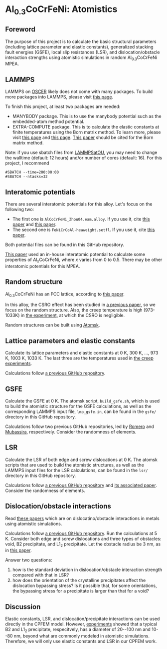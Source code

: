 # Al<sub>0.3</sub>CoCrFeNi: Atomistics

## Foreword

The purpose of this project is to calculate the basic structural parameters (including lattice parameter and elastic constants), generalized stacking fault energies (GSFE), local slip resistances (LSR), and dislocation/obstacle interaction strengths using atomistic simulations in random Al<sub>0.3</sub>CoCrFeNi MPEA.

## LAMMPS

LAMMPS on [OSCER](http://www.ou.edu/oscer.html) likely does not come with many packages. To build more packages into LAMMPS, please visit [this page](https://docs.lammps.org/Build_package.html).

To finish this project, at least two packages are needed:

- MANYBODY package. This is to use the manybody potential such as the embedded-atom method potential.
- EXTRA-COMPUTE package. This is to calculate the elastic constants at finite temperatures using the Born matrix method. To learn more, please visit [this page](https://docs.lammps.org/Howto_elastic.html
) and [this page](https://docs.lammps.org/compute_born_matrix.html). [This paper](https://doi.org/10.1063/1.447221) should be cited for the Born matrix method.

Note: if you use sbatch files from [LAMMPSatOU](https://github.com/ANSHURAJ11/LAMMPSatOU), you may need to change the walltime (default: 12 hours) and/or number of cores (default: 16). For this project, I recommend

	#SBATCH --time=200:00:00
	#SBATCH --ntasks=32

## Interatomic potentials

There are several interatomic potentials for this alloy. Let's focus on the following two:

- The first one is `AlCoCrFeNi_Zhou04.eam.alloy`. If you use it, cite [this paper](http://dx.doi.org/10.1016/S1359-6454(01)00287-7) and [this paper](http://dx.doi.org/10.1103/PhysRevB.77.214108).
- The second one is `FeNiCrCoAl-heaweight.setfl`. If you use it, cite [this paper](https://doi.org/10.1557/jmr.2020.294).

Both potential files can be found in this GitHub repository.

[This paper](https://doi.org/10.1016/j.msea.2021.141253) used an in-house interatomic potential to calculate some properties of Al<sub>_x_</sub>CoCrFeNi, where _x_ varies from 0 to 0.5. There may be other interatomic potentials for this MPEA.

## Random structure

Al<sub>0.3</sub>CoCrFeNi has an FCC lattice, according to [this paper](https://doi.org/10.1016/j.actamat.2022.118600). 

In this alloy, the CSRO effect has been studied in [a previous paper](https://doi.org/10.1016/j.matdes.2022.111214), so we focus on the random structure. Also, the creep temperature is high (973-1033K) in [the experiment](https://doi.org/10.1016/j.actamat.2022.118600), at which the CSRO is negligible.

Random structures can be built using [Atomsk](https://atomsk.univ-lille.fr).

## Lattice parameters and elastic constants

Calculate its lattice parameters and elastic constants at 0 K, 300 K, ..., 973 K, 1003 K, 1033 K. The last three are the temperatures used in [the creep experiments](https://doi.org/10.1016/j.actamat.2022.118600).

Calculations follow [a previous GitHub repository](https://github.com/shuozhixu/Modelling_2024).

## GSFE

Calculate the GSFE at 0 K. The atomsk script, `build_gsfe.sh`, which is used to build the atomistic structure for the GSFE calculations, as well as the corresponding LAMMPS input file, `lmp_gsfe.in`, can be found in the `gsfe/` directory in this GitHub repository.

Calculations follow two previous GitHub repositories, led by [Romero](https://github.com/shuozhixu/FLAM2020-GSFE) and [Mubassira](https://github.com/shuozhixu/Modelling_2024), respectively. Consider the randomness of elements.

## LSR

Calculate the LSR of both edge and screw dislocations at 0 K. The atomsk scripts that are used to build the atomistic structures, as well as the LAMMPS input files for the LSR calculations, can be found in the `lsr/` directory in this GitHub repository.

Calculations follow [a previous GitHub repository](https://github.com/shuozhixu/FLAM2020-LSR) and [its associated paper](http://dx.doi.org/10.1016/j.ijplas.2021.103157). Consider the randomness of elements.

## Dislocation/obstacle interactions

Read [these papers](https://drive.google.com/drive/folders/1Pfg0ZztTd7QkhRMLABwpwrZFWDxasoBQ?usp=sharing) which are on dislocatino/obstacle interactions in metals using atomistic simulations.

Calculations follow [a previous GitHub repository](https://github.com/wrj2018/MSMSE_2020). Run the calculations at 5 K. Consider both edge and screw dislocations and three types of obstacles: void, B2 precipitate, and L1<sub>2</sub> precipitate. Let the obstacle radius be 3 nm, as in [this paper](https://doi.org/10.1016/j.ijplas.2020.102819).

Answer two questions:

1. how is the standard deviation in dislocation/obstacle interaction strength compared with that in LSR?
2. how does the orientation of the crystalline precipitates affect the dislocation bypassing stress? Is it possible that, for some orientations, the bypassing stress for a precipitate is larger than that for a void?

## Discussion

Elastic constants, LSR, and dislocation/precipitate interactions can be used directly in the CPFEM model. However, [experiments](https://doi.org/10.1016/j.actamat.2022.118600) showed that a typical B2 and L1<sub>2</sub> precipitate, respecitvely, has a diameter of 20--100 nm and 10--80 nm, beyond what are commonly modeled in atomistic simulations. Therefore, we will only use elastic constants and LSR in our CPFEM work.